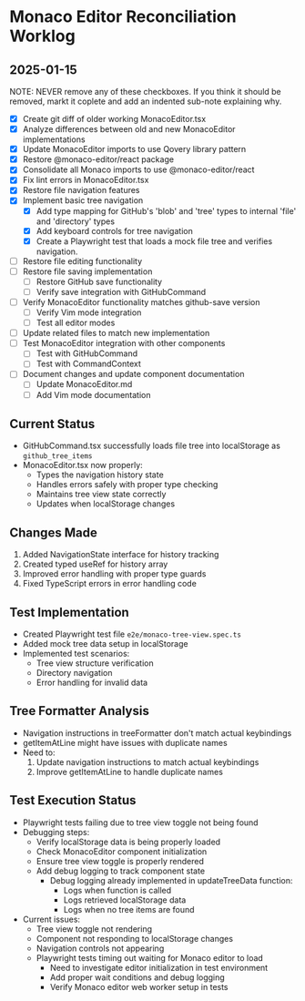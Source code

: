 # Monaco Editor Reconciliation Worklog

## 2025-01-15

NOTE: NEVER remove any of these checkboxes. If you think it should be removed, markt it coplete and add an indented sub-note explaining why.

- [x] Create git diff of older working MonacoEditor.tsx
- [x] Analyze differences between old and new MonacoEditor implementations
- [x] Update MonacoEditor imports to use Qovery library pattern
- [x] Restore @monaco-editor/react package
- [x] Consolidate all Monaco imports to use @monaco-editor/react
- [x] Fix lint errors in MonacoEditor.tsx
- [x] Restore file navigation features
- [x] Implement basic tree navigation
  - [x] Add type mapping for GitHub's 'blob' and 'tree' types to internal 'file' and 'directory' types
  - [x] Add keyboard controls for tree navigation
  - [x] Create a Playwright test that loads a mock file tree and verifies navigation.
- [ ] Restore file editing functionality
- [ ] Restore file saving implementation
  - [ ] Restore GitHub save functionality
  - [ ] Verify save integration with GitHubCommand
- [ ] Verify MonacoEditor functionality matches github-save version
  - [ ] Verify Vim mode integration
  - [ ] Test all editor modes
- [ ] Update related files to match new implementation
- [ ] Test MonacoEditor integration with other components
  - [ ] Test with GitHubCommand
  - [ ] Test with CommandContext
- [ ] Document changes and update component documentation
  - [ ] Update MonacoEditor.md
  - [ ] Add Vim mode documentation

## Current Status
- GitHubCommand.tsx successfully loads file tree into localStorage as `github_tree_items`
- MonacoEditor.tsx now properly:
  - Types the navigation history state
  - Handles errors safely with proper type checking
  - Maintains tree view state correctly
  - Updates when localStorage changes

## Changes Made
1. Added NavigationState interface for history tracking
2. Created typed useRef for history array
3. Improved error handling with proper type guards
4. Fixed TypeScript errors in error handling code

## Test Implementation
- Created Playwright test file `e2e/monaco-tree-view.spec.ts`
- Added mock tree data setup in localStorage
- Implemented test scenarios:
  - Tree view structure verification
  - Directory navigation
  - Error handling for invalid data

## Tree Formatter Analysis
- Navigation instructions in treeFormatter don't match actual keybindings
- getItemAtLine might have issues with duplicate names
- Need to:
  1. Update navigation instructions to match actual keybindings
  2. Improve getItemAtLine to handle duplicate names

## Test Execution Status
- Playwright tests failing due to tree view toggle not being found
- Debugging steps:
  - Verify localStorage data is being properly loaded
  - Check MonacoEditor component initialization
  - Ensure tree view toggle is properly rendered
  - Add debug logging to track component state
    - Debug logging already implemented in updateTreeData function:
      - Logs when function is called
      - Logs retrieved localStorage data
      - Logs when no tree items are found
- Current issues:
  - Tree view toggle not rendering
  - Component not responding to localStorage changes
  - Navigation controls not appearing
  - Playwright tests timing out waiting for Monaco editor to load
    - Need to investigate editor initialization in test environment
    - Add proper wait conditions and debug logging
    - Verify Monaco editor web worker setup in tests
